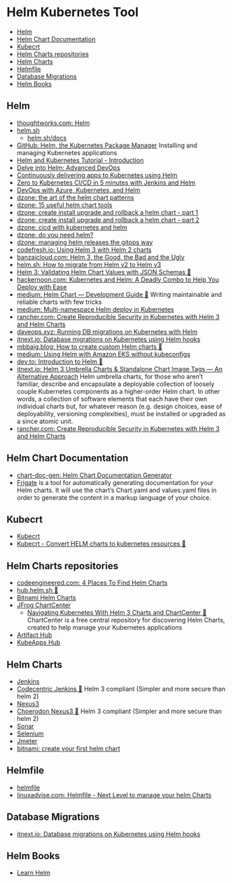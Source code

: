 # Helm Kubernetes Tool
- [Helm](#helm)
- [Helm Chart Documentation](#helm-chart-documentation)
- [Kubecrt](#kubecrt)
- [Helm Charts repositories](#helm-charts-repositories)
- [Helm Charts](#helm-charts)
- [Helmfile](#helmfile)
- [Database Migrations](#database-migrations)
- [Helm Books](#helm-books)

## Helm
* [thoughtworks.com: Helm](https://www.thoughtworks.com/radar/tools/helm)
* [helm.sh](https://helm.sh/)
    * [helm.sh/docs](https://helm.sh/docs) 
* [GitHub: Helm, the Kubernetes Package Manager](https://github.com/helm/helm) Installing and managing Kubernetes applications
* [Helm and Kubernetes Tutorial - Introduction](https://www.youtube.com/watch?v=9cwjtN3gkD4)
* [Delve into Helm: Advanced DevOps](https://www.youtube.com/watch?v=cZ1S2Gp47ng)
* [Continuously delivering apps to Kubernetes using Helm](https://www.youtube.com/watch?v=CmPK93hg5w8)
* [Zero to Kubernetes CI/CD in 5 minutes with Jenkins and Helm](https://www.youtube.com/watch?v=eMOzF_xAm7w)
* [DevOps with Azure, Kubernetes, and Helm](https://www.youtube.com/watch?v=INv-VCZvM_o)
* [dzone: the art of the helm chart patterns](https://dzone.com/articles/the-art-of-the-helm-chart-patterns-from-the-offici)
* [dzone: 15 useful helm chart tools](https://dzone.com/articles/15-useful-helm-charts-tools)
* [dzone: create install upgrade and rollback a helm chart - part 1](https://dzone.com/articles/create-install-upgrade-and-rollback-a-helm-chart-p)
* [dzone: create install upgrade and rollback a helm chart - part 2](https://dzone.com/articles/create-install-upgrade-rollback-a-helm-chart-part)
* [dzone: cicd with kubernetes and helm](https://dzone.com/articles/cicd-with-kubernetes-and-helm)
* [dzone: do you need helm?](https://dzone.com/articles/do-you-need-helm)
* [dzone: managing helm releases the gitops way](https://dzone.com/articles/managing-helm-releases-the-gitops-way)
* [codefresh.io: Using Helm 3 with Helm 2 charts](https://codefresh.io/helm-tutorial/taking-helm-3-spin/)
* [banzaicloud.com: Helm 3, the Good, the Bad and the Ugly](https://banzaicloud.com/blog/helm3-the-good-the-bad-and-the-ugly/)
* [helm.sh: How to migrate from Helm v2 to Helm v3](https://helm.sh/blog/migrate-from-helm-v2-to-helm-v3/)
* [Helm 3: Validating Helm Chart Values with JSON Schemas 🌟](https://www.arthurkoziel.com/validate-helm-chart-values-with-json-schemas/)
* [hackernoon.com: Kubernetes and Helm: A Deadly Combo to Help You Deploy with Ease](https://hackernoon.com/kubernetes-and-helm-a-deadly-combo-to-help-you-deploy-with-ease-rjr30x2)
* [medium: Helm Chart — Development Guide 🌟](https://medium.com/swlh/helm-chart-development-guide-bbc525d3b448) Writing maintainable and reliable charts with few tricks
* [medium: Multi-namespace Helm deploy in Kubernetes](https://medium.com/analytics-vidhya/multi-namespace-helm-deploy-in-kubernetes-26d1baf1ca5c)
* [rancher.com: Create Reproducible Security in Kubernetes with Helm 3 and Helm Charts](https://rancher.com/blog/2020/helm-security)
* [daveops.xyz: Running DB migrations on Kubernetes with Helm](https://daveops.xyz/en/2020/09/18/running-db-migrations-on-kubernetes-with-helm/)
* [itnext.io: Database migrations on Kubernetes using Helm hooks](https://itnext.io/database-migrations-on-kubernetes-using-helm-hooks-fb80c0d97805)
* [mbbaig.blog: How to create custom Helm charts 🌟](https://mbbaig.blog/how-to-create-custom-helm-charts/)
* [medium: Using Helm with Amazon EKS without kubeconfigs](https://medium.com/analytics-vidhya/using-helm-with-amazon-eks-without-a-kubeconfig-733f44a31b1d)
* [dev.to: Introduction to Helm 🌟](https://dev.to/edlegaultle/introduction-to-helm-50jl)
* [itnext.io: Helm 3 Umbrella Charts & Standalone Chart Image Tags — An Alternative Approach](https://itnext.io/helm-3-umbrella-charts-standalone-chart-image-tags-an-alternative-approach-78a218d74e2d) Helm umbrella charts, for those who aren’t familiar, describe and encapsulate a deployable collection of loosely couple Kubernetes components as a higher-order Helm chart. In other words, a collection of software elements that each have their own individual charts but, for whatever reason (e.g. design choices, ease of deployability, versioning complexities), must be installed or upgraded as a since atomic unit.
* [rancher.com: Create Reproducible Security in Kubernetes with Helm 3 and Helm Charts](https://rancher.com/blog/2020/helm-security)

## Helm Chart Documentation
* [chart-doc-gen: Helm Chart Documentation Generator](https://github.com/kubepack/chart-doc-gen)
* [Frigate](https://frigate.readthedocs.io/) is a tool for automatically generating documentation for your Helm charts. It will use the chart’s Chart.yaml and values.yaml files in order to generate the content in a markup language of your choice.

## Kubecrt
* [Kubecrt](https://github.com/blendle/kubecrt)
* [Kubecrt - Convert HELM charts to kubernetes resources 🌟](https://toolbox.kali-linuxtr.net/kubecrt-convert-helm-charts-to-kubernetes-resources.tool)

## Helm Charts repositories
* [codeengineered.com: 4 Places To Find Helm Charts](https://codeengineered.com/blog/2020/helm-find-charts/)
* [hub.helm.sh 🌟](http://hub.helm.sh) 
* [Bitnami Helm Charts](https://bitnami.com/stacks/helm)
* [JFrog ChartCenter](https://chartcenter.io/)
    * [Navigating Kubernetes With Helm 3 Charts and ChartCenter 🌟](https://dzone.com/articles/navigating-kubernetes-with-helm-3-charts-and-chart) ChartCenter is a free central repository for discovering Helm Charts, created to help manage your Kubernetes applications 
* [Artifact Hub](https://artifacthub.io/)
* [KubeApps Hub](https://hub.kubeapps.com/)

## Helm Charts
* [Jenkins](https://github.com/helm/charts/tree/master/stable/jenkins) 
* [Codecentric Jenkins 🌟](https://github.com/codecentric/helm-charts/tree/master/charts/jenkins) Helm 3 compliant (Simpler and more secure than helm 2)
* [Nexus3](https://github.com/helm/charts/tree/master/stable/sonatype-nexus)
* [Choerodon Nexus3 🌟](https://hub.helm.sh/charts/choerodon/nexus3) Helm 3 compliant (Simpler and more secure than helm 2)
* [Sonar](https://github.com/helm/charts/tree/master/stable/sonarqube)
* [Selenium](https://github.com/helm/charts/tree/master/stable/selenium)
* [Jmeter](https://github.com/helm/charts/tree/master/stable/distributed-jmeter)
* [bitnami: create your first helm chart](https://docs.bitnami.com/kubernetes/how-to/create-your-first-helm-chart/)

## Helmfile
- [helmfile](https://github.com/linuxadvise/helmfile)
- [linuxadvise.com: Helmfile - Next Level to manage your helm Charts](https://www.linuxadvise.com/amp/helmfile-next-level-to-manage-your-helm-charts)

## Database Migrations
- [itnext.io: Database migrations on Kubernetes using Helm hooks](https://itnext.io/database-migrations-on-kubernetes-using-helm-hooks-fb80c0d97805)

## Helm Books
- [Learn Helm](https://www.packtpub.com/cloud-networking/learn-helm)
